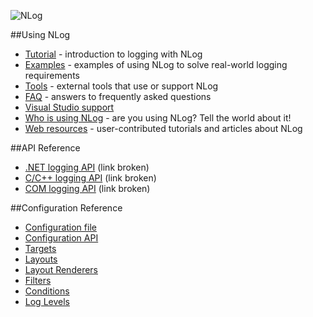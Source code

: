 ![NLog](http://nlog-project.org/NLog.png)

##Using NLog
* [Tutorial](wiki/Tutorial) - introduction to logging with NLog
* [Examples](wiki/Examples) - examples of using NLog to solve real-world logging requirements
* [Tools](wiki/Tools) - external tools that use or support NLog
* [FAQ](wiki/FAQ) - answers to frequently asked questions
* [Visual Studio support](wiki/Visual-Studio-support)
* [Who is using NLog](wiki/Who-Is-Using-NLog) - are you using NLog? Tell the world about it!
* [Web resources](wiki/Web-resources) - user-contributed tutorials and articles about NLog

##API Reference
* [.NET logging API](http://nlog-project.org/wiki/.NET_logging_API) (link broken)
* [C/C++ logging API](http://nlog-project.org/wiki/C_logging_API) (link broken)
* [COM logging API](http://nlog-project.org/wiki/COM_logging_API) (link broken)

##Configuration Reference
* [Configuration file](wiki/Configuration-file)
* [Configuration API](wiki/Configuration-API)
* [Targets](wiki/Targets)
* [Layouts](wiki/Layouts)
* [Layout Renderers](wiki/Layout-Renderers)
* [Filters](wiki/Filters)
* [Conditions](wiki/Conditions)
* [Log Levels](wiki/Log-levels)